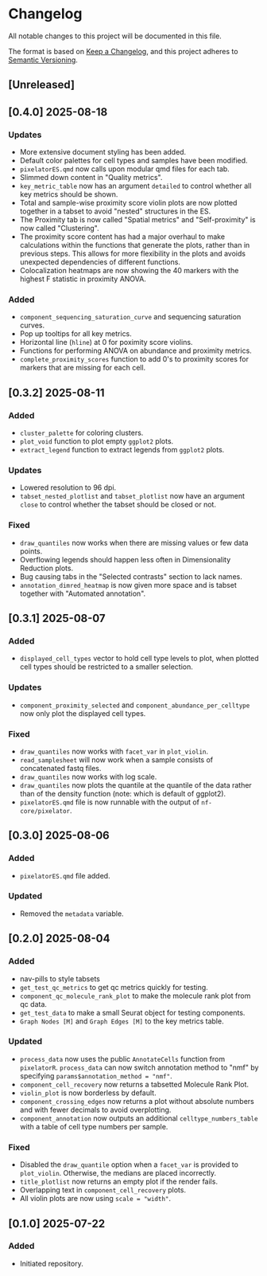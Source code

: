 # Changelog

All notable changes to this project will be documented in this file.

The format is based on [Keep a Changelog](https://keepachangelog.com/en/1.0.0/),
and this project adheres to [Semantic Versioning](https://semver.org/spec/v2.0.0.html).

## [Unreleased]

## [0.4.0] 2025-08-18

### Updates
- More extensive document styling has been added.
- Default color palettes for cell types and samples have been modified.
- `pixelatorES.qmd` now calls upon modular qmd files for each tab.
- Slimmed down content in "Quality metrics".
- `key_metric_table` now has an argument `detailed` to control whether all key metrics should be shown. 
- Total and sample-wise proximity score violin plots are now plotted together in a tabset to avoid "nested" structures in the ES. 
- The Proximity tab is now called "Spatial metrics" and "Self-proximity" is now called "Clustering".
- The proximity score content has had a major overhaul to make calculations within the functions that generate the plots, rather than in previous steps. This allows for more flexibility in the plots and avoids unexpected dependencies of different functions.
- Colocalization heatmaps are now showing the 40 markers with the highest F statistic in proximity ANOVA. 

### Added
- `component_sequencing_saturation_curve` and sequencing saturation curves.
- Pop up tooltips for all key metrics.
- Horizontal line (`hline`) at 0 for poximity score violins.
- Functions for performing ANOVA on abundance and proximity metrics. 
- `complete_proximity_scores` function to add 0's to proximity scores for markers that are missing for each cell.

## [0.3.2] 2025-08-11

### Added
- `cluster_palette` for coloring clusters.
- `plot_void` function to plot empty `ggplot2` plots.
- `extract_legend` function to extract legends from `ggplot2` plots.

### Updates
- Lowered resolution to 96 dpi.
- `tabset_nested_plotlist` and `tabset_plotlist` now have an argument `close` to control whether the tabset should be closed or not.

### Fixed
- `draw_quantiles` now works when there are missing values or few data points.
- Overflowing legends should happen less often in Dimensionality Reduction plots.
- Bug causing tabs in the "Selected contrasts" section to lack names.
- `annotation_dimred_heatmap` is now given more space and is tabset together with "Automated annotation".

## [0.3.1] 2025-08-07

### Added
- `displayed_cell_types` vector to hold cell type levels to plot, when plotted cell types should be restricted to a smaller selection.

### Updates
- `component_proximity_selected` and `component_abundance_per_celltype` now only plot the displayed cell types.

### Fixed
- `draw_quantiles` now works with `facet_var` in `plot_violin`.
- `read_samplesheet` will now work when a sample consists of concatenated fastq files.
- `draw_quantiles` now works with log scale.
- `draw_quantiles` now plots the quantile at the quantile of the data rather than of the density function (note: which is default of ggplot2).
- `pixelatorES.qmd` file is now runnable with the output of `nf-core/pixelator`.

## [0.3.0] 2025-08-06

### Added
- `pixelatorES.qmd` file added.

### Updated
- Removed the `metadata` variable.

## [0.2.0] 2025-08-04

### Added
- nav-pills to style tabsets
- `get_test_qc_metrics` to get qc metrics quickly for testing.
- `component_qc_molecule_rank_plot` to make the molecule rank plot from qc data.
- `get_test_data` to make a small Seurat object for testing components.
- `Graph Nodes [M]` and `Graph Edges [M]` to the key metrics table.

### Updated
- `process_data` now uses the public `AnnotateCells` function from `pixelatorR`. `process_data` can now switch annotation method to "nmf" by specifying `params$annotation_method = "nmf"`.
- `component_cell_recovery` now returns a tabsetted Molecule Rank Plot.
- `violin_plot` is now borderless by default.
- `component_crossing_edges` now returns a plot without absolute numbers and with fewer decimals to avoid overplotting.
- `component_annotation` now outputs an additional `celltype_numbers_table` with a table of cell type numbers per sample.

### Fixed
- Disabled the `draw_quantile` option when a `facet_var` is provided to `plot_violin`. Otherwise, the medians are placed incorrectly.
- `title_plotlist` now returns an empty plot if the render fails.
- Overlapping text in `component_cell_recovery` plots.
- All violin plots are now using `scale = "width"`.

## [0.1.0] 2025-07-22

### Added
- Initiated repository.
